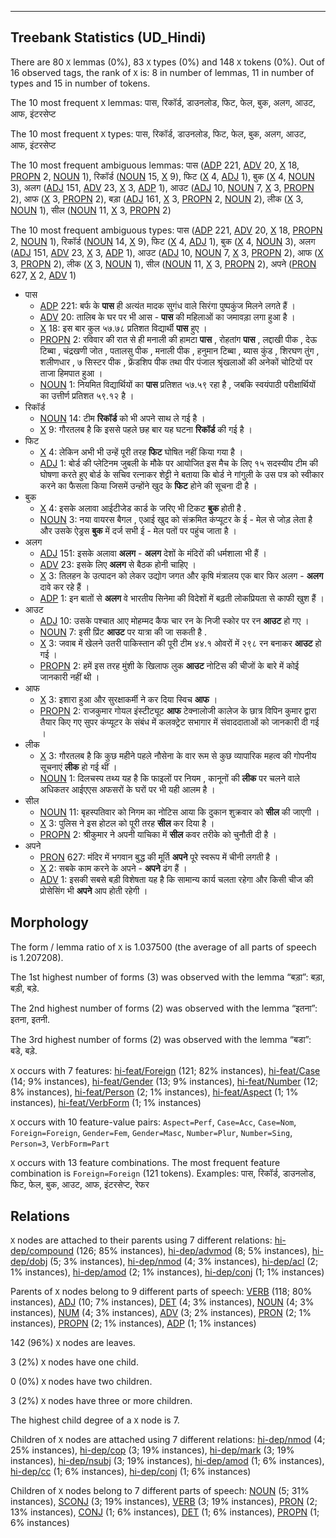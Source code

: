

--------------------------------------------------------------------------------

## Treebank Statistics (UD_Hindi)

There are 80 `X` lemmas (0%), 83 `X` types (0%) and 148 `X` tokens (0%).
Out of 16 observed tags, the rank of `X` is: 8 in number of lemmas, 11 in number of types and 15 in number of tokens.

The 10 most frequent `X` lemmas: पास, रिकॉर्ड, डाउनलोड, फिट, फेल, बुक, अलग, आउट, आफ, इंटरसेप्ट

The 10 most frequent `X` types:  पास, रिकॉर्ड, डाउनलोड, फिट, फेल, बुक, अलग, आउट, आफ, इंटरसेप्ट

The 10 most frequent ambiguous lemmas: पास ([ADP]() 221, [ADV]() 20, [X]() 18, [PROPN]() 2, [NOUN]() 1), रिकॉर्ड ([NOUN]() 15, [X]() 9), फिट ([X]() 4, [ADJ]() 1), बुक ([X]() 4, [NOUN]() 3), अलग ([ADJ]() 151, [ADV]() 23, [X]() 3, [ADP]() 1), आउट ([ADJ]() 10, [NOUN]() 7, [X]() 3, [PROPN]() 2), आफ ([X]() 3, [PROPN]() 2), बड़ा ([ADJ]() 161, [X]() 3, [PROPN]() 2, [NOUN]() 2), लीक ([X]() 3, [NOUN]() 1), सील ([NOUN]() 11, [X]() 3, [PROPN]() 2)

The 10 most frequent ambiguous types:  पास ([ADP]() 221, [ADV]() 20, [X]() 18, [PROPN]() 2, [NOUN]() 1), रिकॉर्ड ([NOUN]() 14, [X]() 9), फिट ([X]() 4, [ADJ]() 1), बुक ([X]() 4, [NOUN]() 3), अलग ([ADJ]() 151, [ADV]() 23, [X]() 3, [ADP]() 1), आउट ([ADJ]() 10, [NOUN]() 7, [X]() 3, [PROPN]() 2), आफ ([X]() 3, [PROPN]() 2), लीक ([X]() 3, [NOUN]() 1), सील ([NOUN]() 11, [X]() 3, [PROPN]() 2), अपने ([PRON]() 627, [X]() 2, [ADV]() 1)


* पास
  * [ADP]() 221: बर्फ के <b>पास</b> ही अत्यंत मादक सुगंध वाले सिरंगा पुष्पकुंज मिलने लगते हैं ।
  * [ADV]() 20: तालिब के घर पर भी आस - <b>पास</b> की महिलाओं का जमावड़ा लगा हुआ है ।
  * [X]() 18: इस बार कुल ५७.७८ प्रतिशत विद्यार्थी <b>पास</b> हुए ।
  * [PROPN]() 2: रविवार की रात से ही मनाली की हामटा <b>पास</b> , रोहतांग <b>पास</b> , लद्दाखी पीक , देऊ टिब्बा , चंद्रखणी जोत , पतालसु पीक , मनाली पीक , हनुमान टिब्बा , ब्यास कुंड , शिरघण तुंग , शलीणधार , ७ सिस्टर पीक , फ्रेंडशिप पीक तथा पीर पंजाल श्रृंखलाओं की अनेकों चोटियों पर ताजा हिमपात हुआ ।
  * [NOUN]() 1: नियमित विद्यार्थियों का <b>पास</b> प्रतिशत ५७.५९ रहा है , जबकि स्वयंपाठी परीक्षार्थियों का उत्तीर्ण प्रतिशत ५९.१२ है ।
* रिकॉर्ड
  * [NOUN]() 14: टीम <b>रिकॉर्ड</b> को भी अपने साथ ले गई है ।
  * [X]() 9: गौरतलब है कि इससे पहले छह बार यह घटना <b>रिकॉर्ड</b> की गई है ।
* फिट
  * [X]() 4: लेकिन अभी भी उन्हें पूरी तरह <b>फिट</b> घोषित नहीं किया गया है ।
  * [ADJ]() 1: बोर्ड की प्लेटिनम जुबली के मौके पर आयोजित इस मैच के लिए १५ सदस्यीय टीम की घोषणा करते हुए बोर्ड के सचिव रत्नाकर शेट्टी ने बताया कि बोर्ड ने गांगुली के उस पत्र को स्वीकार करने का फैसला किया जिसमें उन्होंने खुद के <b>फिट</b> होने की सूचना दी है ।
* बुक
  * [X]() 4: इसके अलावा आईटीजेड कार्ड के जरिए भी टिकट <b>बुक</b> होती है .
  * [NOUN]() 3: नया वायरस बैगल , एआई खुद को संक्रमित कंप्यूटर के ई - मेल से जोड़ लेता है और उसके ऐड्रस <b>बुक</b> में दर्ज सभी ई - मेल पतों पर पहुंच जाता है ।
* अलग
  * [ADJ]() 151: इसके अलावा <b>अलग</b> - <b>अलग</b> देशों के मंदिरों की धर्मशाला भी हैं ।
  * [ADV]() 23: इसके लिए <b>अलग</b> से बैठक होनी चाहिए ।
  * [X]() 3: तिलहन के उत्पादन को लेकर उद्योग जगत और कृषि मंत्रालय एक बार फिर अलग - <b>अलग</b> दावे कर रहे हैं ।
  * [ADP]() 1: इन बातों से <b>अलग</b> वे भारतीय सिनेमा की विदेशों में बढ़ती लोकप्रियता से काफी खुश हैं ।
* आउट
  * [ADJ]() 10: उसके पश्चात आए मोहम्मद कैफ चार रन के निजी स्कोर पर रन <b>आउट</b> हो गए ।
  * [NOUN]() 7: इसी प्रिंट <b>आउट</b> पर यात्रा की जा सकती है .
  * [X]() 3: जवाब में खेलने उतरी पाकिस्तान की पूरी टीम ४४.१ ओवरों में २९८ रन बनाकर <b>आउट</b> हो गई ।
  * [PROPN]() 2: हमें इस तरह मुंशी के खिलाफ लुक <b>आउट</b> नोटिस की चीजों के बारे में कोई जानकारी नहीं थी ।
* आफ
  * [X]() 3: इशारा हुआ और सुरक्षाकर्मी ने कर दिया स्विच <b>आफ</b> ।
  * [PROPN]() 2: राजकुमार गोयल इंस्टीट्यूट <b>आफ</b> टेक्नालोजी कालेज के छात्र विपिन कुमार द्वारा तैयार किए गए सुपर कंप्यूटर के संबंध में कलक्ट्रेट सभागार में संवाददाताओं को जानकारी दी गई ।
* लीक
  * [X]() 3: गौरतलब है कि कुछ महीने पहले नौसेना के वार रूम से कुछ व्यापारिक महत्व की गोपनीय सूचनाएं <b>लीक</b> हो गई थीं ।
  * [NOUN]() 1: दिलचस्प तथ्य यह है कि फाइलों पर नियम , कानूनों की <b>लीक</b> पर चलने वाले अधिकतर आईएएस अफसरों के घरों पर भी यही आलम है ।
* सील
  * [NOUN]() 11: बृहस्पतिवार को निगम का नोटिस आया कि दुकान शुक्रवार को <b>सील</b> की जाएगी ।
  * [X]() 3: पुलिस ने इस होटल को पूरी तरह <b>सील</b> कर दिया है ।
  * [PROPN]() 2: श्रीकुमार ने अपनी याचिका में <b>सील</b> कवर तरीके को चुनौती दी है ।
* अपने
  * [PRON]() 627: मंदिर में भगवान बुद्ध की मूर्ति <b>अपने</b> पूरे स्‍वरूप में चीनी लगती है ।
  * [X]() 2: सबके काम करने के अपने - <b>अपने</b> ढंग हैं ।
  * [ADV]() 1: इसकी सबसे बड़ी विशेषता यह है कि सामान्य कार्य चलता रहेगा और किसी चीज की प्रोसेसिंग भी <b>अपने</b> आप होती रहेगी ।

## Morphology

The form / lemma ratio of `X` is 1.037500 (the average of all parts of speech is 1.207208).

The 1st highest number of forms (3) was observed with the lemma “बड़ा”: बड़ा, बड़ी, बड़े.

The 2nd highest number of forms (2) was observed with the lemma “इतना”: इतना, इतनी.

The 3rd highest number of forms (2) was observed with the lemma “बडा”: बडे, बड़े.

`X` occurs with 7 features: [hi-feat/Foreign]() (121; 82% instances), [hi-feat/Case]() (14; 9% instances), [hi-feat/Gender]() (13; 9% instances), [hi-feat/Number]() (12; 8% instances), [hi-feat/Person]() (2; 1% instances), [hi-feat/Aspect]() (1; 1% instances), [hi-feat/VerbForm]() (1; 1% instances)

`X` occurs with 10 feature-value pairs: `Aspect=Perf`, `Case=Acc`, `Case=Nom`, `Foreign=Foreign`, `Gender=Fem`, `Gender=Masc`, `Number=Plur`, `Number=Sing`, `Person=3`, `VerbForm=Part`

`X` occurs with 13 feature combinations.
The most frequent feature combination is `Foreign=Foreign` (121 tokens).
Examples: पास, रिकॉर्ड, डाउनलोड, फिट, फेल, बुक, आउट, आफ, इंटरसेप्ट, रेफर


## Relations

`X` nodes are attached to their parents using 7 different relations: [hi-dep/compound]() (126; 85% instances), [hi-dep/advmod]() (8; 5% instances), [hi-dep/dobj]() (5; 3% instances), [hi-dep/nmod]() (4; 3% instances), [hi-dep/acl]() (2; 1% instances), [hi-dep/amod]() (2; 1% instances), [hi-dep/conj]() (1; 1% instances)

Parents of `X` nodes belong to 9 different parts of speech: [VERB]() (118; 80% instances), [ADJ]() (10; 7% instances), [DET]() (4; 3% instances), [NOUN]() (4; 3% instances), [NUM]() (4; 3% instances), [ADV]() (3; 2% instances), [PRON]() (2; 1% instances), [PROPN]() (2; 1% instances), [ADP]() (1; 1% instances)

142 (96%) `X` nodes are leaves.

3 (2%) `X` nodes have one child.

0 (0%) `X` nodes have two children.

3 (2%) `X` nodes have three or more children.

The highest child degree of a `X` node is 7.

Children of `X` nodes are attached using 7 different relations: [hi-dep/nmod]() (4; 25% instances), [hi-dep/cop]() (3; 19% instances), [hi-dep/mark]() (3; 19% instances), [hi-dep/nsubj]() (3; 19% instances), [hi-dep/amod]() (1; 6% instances), [hi-dep/cc]() (1; 6% instances), [hi-dep/conj]() (1; 6% instances)

Children of `X` nodes belong to 7 different parts of speech: [NOUN]() (5; 31% instances), [SCONJ]() (3; 19% instances), [VERB]() (3; 19% instances), [PRON]() (2; 13% instances), [CONJ]() (1; 6% instances), [DET]() (1; 6% instances), [PROPN]() (1; 6% instances)

